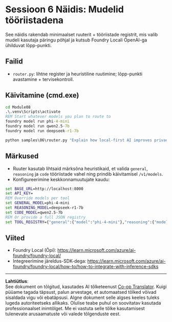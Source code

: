 <!--
CO_OP_TRANSLATOR_METADATA:
{
  "original_hash": "7f0c6af41a1ae2c5a770c8170da8bd6e",
  "translation_date": "2025-10-11T12:56:41+00:00",
  "source_file": "Module08/samples/06/README.md",
  "language_code": "et"
}
-->
# Sessioon 6 Näidis: Mudelid tööriistadena

See näidis rakendab minimaalset ruuterit + tööriistade registrit, mis valib mudeli kasutaja päringu põhjal ja kutsub Foundry Locali OpenAI-ga ühilduvat lõpp-punkti.

## Failid
- `router.py`: lihtne register ja heuristiline ruutimine; lõpp-punkti avastamine + tervisekontroll.

## Käivitamine (cmd.exe)
```cmd
cd Module08
.\.venv\Scripts\activate
REM Start whatever models you plan to route to
foundry model run phi-4-mini
foundry model run qwen2.5-7b
foundry model run deepseek-r1-7b

python samples\06\router.py "Explain how local-first AI improves privacy in two sentences."
```

## Märkused
- Ruuter kasutab lihtsaid märksõna heuristikaid, et valida `general`, `reasoning` ja `code` tööriistade vahel ning prindib käivitamisel `/v1/models`.
- Konfigureerimine keskkonnamuutujate kaudu:
```cmd
set BASE_URL=http://localhost:8000
set API_KEY=
REM Override models per tool
set GENERAL_MODEL=phi-4-mini
set REASONING_MODEL=deepseek-r1-7b
set CODE_MODEL=qwen2.5-7b
REM Or provide a full JSON registry
set TOOL_REGISTRY={"general":{"model":"phi-4-mini"},"reasoning":{"model":"deepseek-r1-7b"},"code":{"model":"qwen2.5-7b"}}
```

## Viited
- Foundry Local (Õpi): https://learn.microsoft.com/azure/ai-foundry/foundry-local/
- Integreerimine järeldus-SDK-dega: https://learn.microsoft.com/azure/ai-foundry/foundry-local/how-to/how-to-integrate-with-inference-sdks

---

**Lahtiütlus**:  
See dokument on tõlgitud, kasutades AI tõlketeenust [Co-op Translator](https://github.com/Azure/co-op-translator). Kuigi püüame tagada täpsust, palun arvestage, et automaatsed tõlked võivad sisaldada vigu või ebatäpsusi. Algne dokument selle algses keeles tuleks lugeda autoriteetseks allikaks. Olulise teabe puhul on soovitatav kasutada professionaalset inimtõlget. Me ei vastuta selle tõlke kasutamisest tulenevate arusaamatuste või valede tõlgenduste eest.